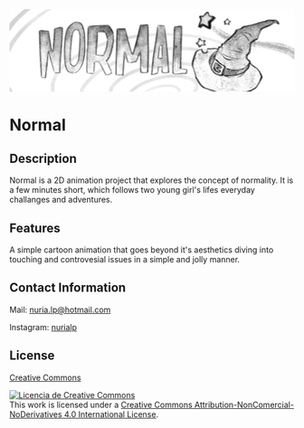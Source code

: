 ![NormalBanner](/WikiResources/NormalBanner.png)

# Normal 

## Description
Normal is a 2D animation project that explores the concept of normality. It is a few minutes short, which follows two young girl's lifes everyday challanges and adventures.

## Features 
A simple cartoon animation that goes beyond it's aesthetics diving into touching and controvesial issues in a simple and jolly manner.

## Contact Information
Mail: nuria.lp@hotmail.com

Instagram: [nurialp](https://www.instagram.com/nurialp/)

## License

[Creative Commons](/LICENSE.md) 

<a rel="license" href="http://creativecommons.org/licenses/by-nc-nd/4.0/"><img alt="Licencia de Creative Commons" style="border-width:0" src="https://i.creativecommons.org/l/by-nc-nd/4.0/88x31.png" /></a><br />This work is licensed under a <a rel="license" href="http://creativecommons.org/licenses/by-nc-nd/4.0/">Creative Commons Attribution-NonComercial-NoDerivatives 4.0 International License</a>.
